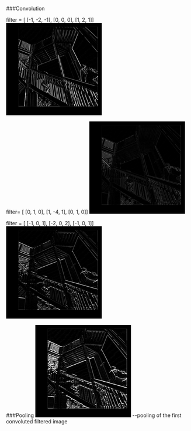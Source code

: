 ###Convolution

filter = [ [-1, -2, -1], [0, 0, 0], [1, 2, 1]]
![](tue2_images_folder\filter1.png)

filter=  [ [0, 1, 0], [1, -4, 1], [0, 1, 0]]
![](tue2_images_folder\filter2.png)

filter = [ [-1, 0, 1], [-2, 0, 2], [-1, 0, 1]]
![](tue2_images_folder\filter3.png)


###Pooling
![](tue2_images_folder\pooling.png)
 --pooling of the first convoluted filtered image